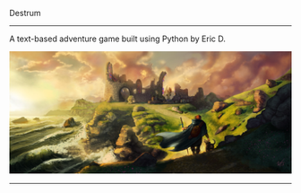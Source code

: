 Destrum

-----------------------



A text-based adventure game built using Python by Eric D.


![Magic text?](https://github.com/donawick/Destrum/blob/master/resources/destrum2.jpg)

-----------------------

